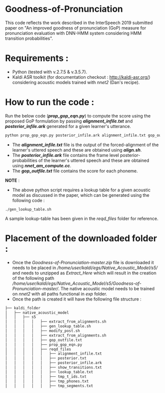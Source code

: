 # Goodness-of-Pronunciation
This code reflects the work described in the InterSpeech 2019 submitted paper on "An improved goodness of pronunciation (GoP) measure for pronunciation evaluation with DNN-HMM system considering HMM transition probabilities".

# Requirements :
* Python (tested with v.2.7.5 & v.3.5.7).
* Kaldi ASR toolkit (for documentation checkout : http://kaldi-asr.org/) considering acoustic models trained with _nnet2_ (Dan's recipe).

# How to run the code : 
Run the below code (**_prop_gop_eqn.py_**) to compute the score using the proposed GoP formulation by passing **_alignment_infile.txt_** and **_posterior_infile.ark_** generated for a given learner's utterance. 
```python
python prop_gop_eqn.py posterior_infile.ark alignment_infile.txt gop_outfile.txt
```
* The **_alignment_infile.txt_** file is the output of the forced-alignment of the learner's uttered speech and these are obtained using **_align.sh_**.
* The **_posterior_infile.ark_** file contains the frame level posterior-probabilities of the learner's uttered speech and these are obtained using **_nnet_am_compute.cc_**. 
* The **_gop_outfile.txt_** file contains the score for each phoneme.

**NOTE** :
* The above python script requires a lookup table for a given acoustic model as discussed in the paper, which can be generated using the following code :
```shell
./gen_lookup_table.sh
```
A sample lookup-table has been given in the _reqd_files_ folder for reference.

# Placement of the downloaded folder :
* Once the _Goodness-of-Pronunciation-master.zip_ file is downloaded it needs to be placed in _/home/user/kaldi/egs/Native_Acoustic_Model/s5/_ and needs to unzipped as _Extract_Here_ which will result in the creation of the following path _/home/user/kaldi/egs/Native_Acoustic_Model/s5/Goodness-of-Pronunciation-master/_. The native acoustic model needs to be trained on _nnet2_ with all paths functional in _exp_ folder.
* Once the path is created it will have the following file structure :
```bash
├── kaldi_folder
│   ├── native_acoustic_model
│   │   ├── s5
│   │   │   │   ├── extract_from_alignments.sh
│   │   │   │   ├── gen_lookup_table.sh
│   │   │   │   ├── modify_post.sh
│   │   │   │   ├── extract_from_alignments.sh
│   │   │   │   ├── gop_outfile.txt
│   │   │   │   ├── prop_gop_eqn.py
│   │   │   │   ├── reqd_files
│   │   │   │   │   ├── alignment_infile.txt
│   │   │   │   │   ├── posterior.txt
│   │   │   │   │   ├── posterior_infile.ark
│   │   │   │   │   ├── show_transitions.txt
│   │   │   │   │   ├── lookup_table.txt
│   │   │   │   │   ├── tmp_t_ids.txt
│   │   │   │   │   ├── tmp_phones.txt
│   │   │   │   │   ├── tmp_segments.txt
```

